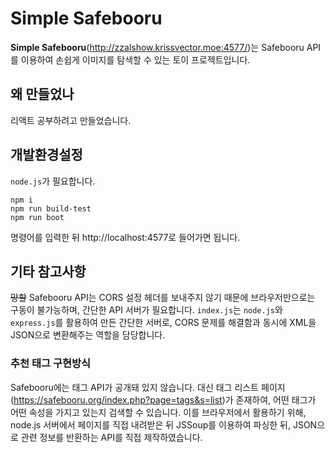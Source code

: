 # Simple Safebooru

**Simple Safebooru**(http://zzalshow.krissvector.moe:4577/)는 Safebooru API를 이용하여 손쉽게 이미지를 탐색할 수 있는 토이 프로젝트입니다.



## 왜 만들었나

리액트 공부하려고 만들었습니다.



## 개발환경설정

`node.js`가 필요합니다.

```
npm i
npm run build-test
npm run boot
```

명령어를 입력한 뒤 http://localhost:4577로 들어가면 됩니다.



## 기타 참고사항

~~망할~~ Safebooru API는 CORS 설정 헤더를 보내주지 않기 때문에 브라우저만으로는 구동이 불가능하며, 간단한 API 서버가 필요합니다. `index.js`는 `node.js`와 `express.js`를 활용하여 만든 간단한 서버로, CORS 문제를 해결함과 동시에 XML을 JSON으로 변환해주는 역할을 담당합니다.

### 추천 태그 구현방식

Safebooru에는 태그 API가 공개돼 있지 않습니다. 대신 태그 리스트 페이지(https://safebooru.org/index.php?page=tags&s=list)가 존재하여, 어떤 태그가 어떤 속성을 가지고 있는지 검색할 수 있습니다. 이를 브라우저에서 활용하기 위해, node.js 서버에서 페이지를 직접 내려받은 뒤 JSSoup를 이용하여 파싱한 뒤, JSON으로 관련 정보를 반환하는 API를 직접 제작하였습니다.
